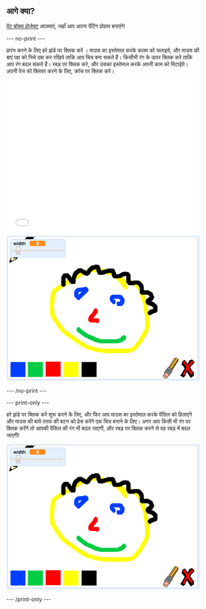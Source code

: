 ## आगे क्या?

[ पेंट बॉक्स प्रोजेक्ट](https://projects.raspberrypi.org/en/projects/paint-box?utm_source=pathway&utm_medium=whatnext&utm_campaign=projects) आज़माएं, जहाँ आप अपना पेंटिंग प्रोग्राम बनाएंगे!

--- no-print ---

प्रारंभ करने के लिए हरे झंडे पर क्लिक करें । माउस का इस्तेमाल करके कलम को चलाइये, और माउस की बाएं पक्ष को निचे दबा कर रखिये ताकि आप चित्र बना सकते हैं। किसीभी रंग के ऊपर क्लिक करे ताकि आप रंग बदल सकते हैं। रबड़ पर क्लिक करे, और उसका इस्तेमाल करके अपनी काम को मिटाईये। अपनी पेज को क्लियर करने के लिए, क्रॉस पर क्लिक करे।

<div class="scratch-preview">
  <iframe allowtransparency="true" width="485" height="402" src="//scratch.mit.edu/projects/embed/267243161/?autostart=false" frameborder="0" scrolling="no"></iframe>
  <img src="images/paint-box-showcase.png">
</div>

--- /no-print ---

--- print-only ---

हरे झंडे पर क्लिक करे शुरू करने के लिए, और फिर आप माउस का इस्तेमाल करके पेंसिल को हिलाएंगे और माउस की बाये तरफ की बटन को प्रेस करेंगे एक चित्र बनाने के लिए। अगर आप किसी भी रंग पर क्लिक करेंगे तो आपकी पेंसिल की रंग भी बदल जाएगी, और रबड़ पर क्लिक करने से वह रबड़ में बदल जाएगी!

![शोकेस](images/paint-box-showcase.png)

--- /print-only ---
